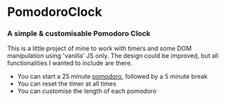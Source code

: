 # PomodoroClock

### A simple & customisable Pomodoro Clock

This is a little project of mine to work with timers and some DOM manipulation using 'vanilla' JS only.
The design could be improved, but all functionalities I wanted to include are there.

* You can start a 25 minute [pomodoro](https://en.wikipedia.org/wiki/Pomodoro_Technique), followed by a 5 minute break
* You can reset the timer at all times
* You can customise the length of each pomodoro
